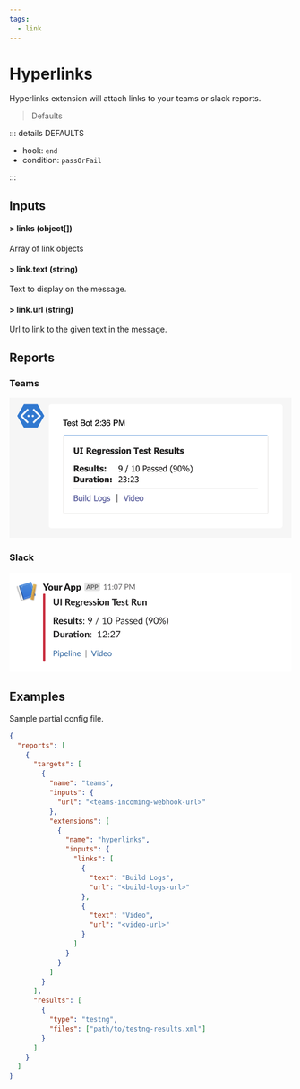 ```yaml
---
tags:
  - link
---
```


# Hyperlinks

Hyperlinks extension will attach links to your teams or slack reports.

> Defaults

::: details DEFAULTS

- hook: `end`
- condition: `passOrFail`

:::

## Inputs

#### > links (object[])

Array of link objects

#### > link.text (string)

Text to display on the message.

#### > link.url (string)

Url to link to the given text in the message.

## Reports

### Teams

![teams-link](../assets/images/teams/teams-links.png)

### Slack

![slack-link](../assets/images/slack/slack-hyperlinks.png)

## Examples

Sample partial config file.

```json {11-25}
{
  "reports": [
    {
      "targets": [
        {
          "name": "teams",
          "inputs": {
            "url": "<teams-incoming-webhook-url>"
          },
          "extensions": [
            {
              "name": "hyperlinks",
              "inputs": {
                "links": [
                  {
                    "text": "Build Logs",
                    "url": "<build-logs-url>"
                  },
                  {
                    "text": "Video",
                    "url": "<video-url>"
                  }
                ]
              }   
            }
          ]
        }
      ],
      "results": [
        {
          "type": "testng",
          "files": ["path/to/testng-results.xml"]
        }
      ]
    }
  ]
}
```